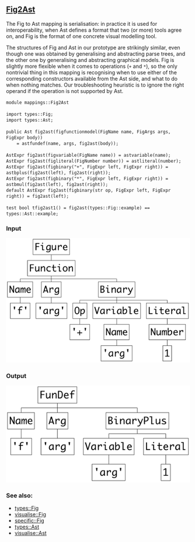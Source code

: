 ## [Fig2Ast](https://github.com/grammarware/bx-parsing/blob/master/src/mappings/Fig2Ast.rsc)

The Fig to Ast mapping is serialisation: in practice it is used for interoperability, when Ast
defines a format that two (or more) tools agree on, and Fig is the format of one concrete visual
modelling tool.

The structures of Fig and Ast in our prototype are strikingly similar, even though one was obtained
by generalising and abstracting parse trees, and the other one by generalising and abstracting
graphical models. Fig is slightly more flexible when it comes to operations (`+` and `*`), so
the only nontrivial thing in this mapping is recognising when to use either of the corresponding
constructors available from the Ast side, and what to do when nothing matches. Our troubleshooting
heuristic is to ignore the right operand if the operation is not supported by Ast.

```
module mappings::Fig2Ast

import types::Fig;
import types::Ast;

public Ast fig2ast(figfunctionmodel(FigName name, FigArgs args, FigExpr body))
    = astfundef(name, args, fig2ast(body));

AstExpr fig2ast(figvariable(FigName name)) = astvariable(name);
AstExpr fig2ast(figliteral(FigNumber number)) = astliteral(number);
AstExpr fig2ast(figbinary("+", FigExpr left, FigExpr right)) = astbplus(fig2ast(left), fig2ast(right));
AstExpr fig2ast(figbinary("*", FigExpr left, FigExpr right)) = astbmul(fig2ast(left), fig2ast(right));
default AstExpr fig2ast(figbinary(str op, FigExpr left, FigExpr right)) = fig2ast(left);

test bool tfig2ast1() = fig2ast(types::Fig::example) == types::Ast::example; 
```

### Input

![Input](https://github.com/grammarware/bx-parsing/raw/master/img/Fig.png)

### Output

![Output](https://github.com/grammarware/bx-parsing/raw/master/img/Ast.png)

### See also:
* [types::Fig](https://github.com/grammarware/bx-parsing/blob/master/src/types/Fig.rsc)
* [visualise::Fig](https://github.com/grammarware/bx-parsing/blob/master/src/visualise/Fig.rsc)
* [specific::Fig](https://github.com/grammarware/bx-parsing/blob/master/src/specific/Fig.rsc)
* [types::Ast](https://github.com/grammarware/bx-parsing/blob/master/src/types/Ast.rsc)
* [visualise::Ast](https://github.com/grammarware/bx-parsing/blob/master/src/visualise/Ast.rsc)
